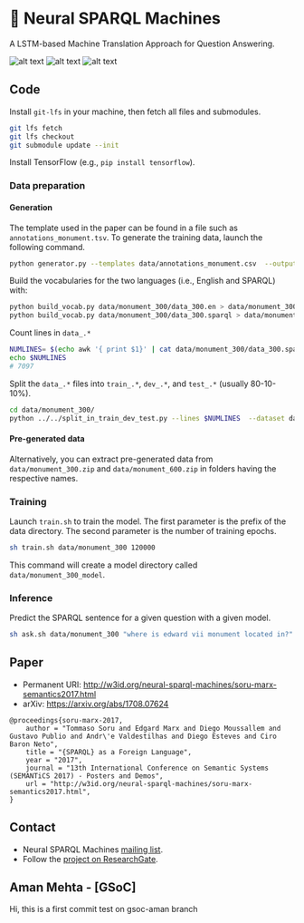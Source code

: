# 🤖 Neural SPARQL Machines
A LSTM-based Machine Translation Approach for Question Answering.

![alt text](http://www.liberai.org/img/flag-uk-160px.png "English")
![alt text](http://www.liberai.org/img/seq2seq-webexport-160px.png "seq2seq")
![alt text](http://www.liberai.org/img/flag-sparql-160px.png "SPARQL")

## Code

Install `git-lfs` in your machine, then fetch all files and submodules.

```bash
git lfs fetch
git lfs checkout
git submodule update --init
```

Install TensorFlow (e.g., `pip install tensorflow`).

### Data preparation

#### Generation 

The template used in the paper can be found in a file such as `annotations_monument.tsv`. To generate the training data, launch the following command.

```bash
python generator.py --templates data/annotations_monument.csv  --output data/monument_300
```

Build the vocabularies for the two languages (i.e., English and SPARQL) with:

```bash
python build_vocab.py data/monument_300/data_300.en > data/monument_300/vocab.en
python build_vocab.py data/monument_300/data_300.sparql > data/monument_300/vocab.sparql
```

Count lines in `data_.*`
```bash
NUMLINES= $(echo awk '{ print $1}' | cat data/monument_300/data_300.sparql |  wc -l)
echo $NUMLINES
# 7097
```

Split the `data_.*` files into `train_.*`, `dev_.*`, and `test_.*` (usually 80-10-10%).
```bash
cd data/monument_300/
python ../../split_in_train_dev_test.py --lines $NUMLINES  --dataset data.sparql
```

#### Pre-generated data

Alternatively, you can extract pre-generated data from `data/monument_300.zip` and `data/monument_600.zip` in folders having the respective names.

### Training

Launch `train.sh` to train the model. The first parameter is the prefix of the data directory. The second parameter is the number of training epochs.

```bash
sh train.sh data/monument_300 120000
```

This command will create a model directory called `data/monument_300_model`.

### Inference

Predict the SPARQL sentence for a given question with a given model.

```bash
sh ask.sh data/monument_300 "where is edward vii monument located in?"
```

## Paper

* Permanent URI: http://w3id.org/neural-sparql-machines/soru-marx-semantics2017.html
* arXiv: https://arxiv.org/abs/1708.07624

```
@proceedings{soru-marx-2017,
    author = "Tommaso Soru and Edgard Marx and Diego Moussallem and Gustavo Publio and Andr\'e Valdestilhas and Diego Esteves and Ciro Baron Neto",
    title = "{SPARQL} as a Foreign Language",
    year = "2017",
    journal = "13th International Conference on Semantic Systems (SEMANTiCS 2017) - Posters and Demos",
    url = "http://w3id.org/neural-sparql-machines/soru-marx-semantics2017.html",
}
```

## Contact

* Neural SPARQL Machines [mailing list](https://groups.google.com/forum/#!forum/neural-sparql-machines).
* Follow the [project on ResearchGate](https://www.researchgate.net/project/Neural-SPARQL-Machines).



## Aman Mehta - [GSoC]

Hi, this is a first commit test on gsoc-aman branch